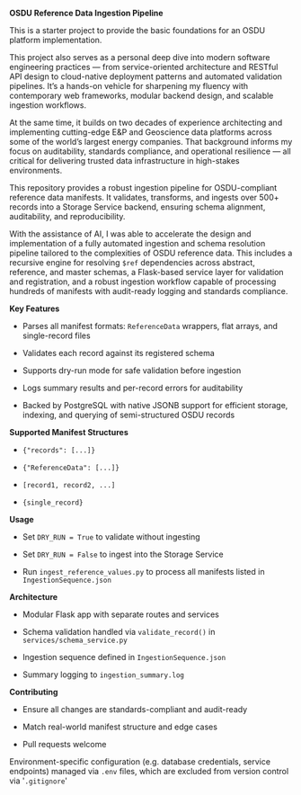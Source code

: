 **OSDU Reference Data Ingestion Pipeline**

This is a starter project to provide the basic foundations for an OSDU platform implementation. 

This project also serves as a personal deep dive into modern software engineering practices — from service-oriented architecture and RESTful API design to cloud-native deployment patterns and automated validation pipelines. It’s a hands-on vehicle for sharpening my fluency with contemporary web frameworks, modular backend design, and scalable ingestion workflows.

At the same time, it builds on two decades of experience architecting and implementing cutting-edge E&P and Geoscience data platforms across some of the world’s largest energy companies. That background informs my focus on auditability, standards compliance, and operational resilience — all critical for delivering trusted data infrastructure in high-stakes environments.

This repository provides a robust ingestion pipeline for OSDU-compliant reference data manifests. It validates, transforms, and ingests over 500+ records into a Storage Service backend, ensuring schema alignment, auditability, and reproducibility.

With the assistance of AI, I was able to accelerate the design and implementation of a fully automated ingestion and schema resolution pipeline tailored to the complexities of OSDU reference data. This includes a recursive engine for resolving `$ref` dependencies across abstract, reference, and master schemas, a Flask-based service layer for validation and registration, and a robust ingestion workflow capable of processing hundreds of manifests with audit-ready logging and standards compliance.

**Key Features**

- Parses all manifest formats: `ReferenceData` wrappers, flat arrays, and single-record files
    
- Validates each record against its registered schema
    
- Supports dry-run mode for safe validation before ingestion
    
- Logs summary results and per-record errors for auditability

- Backed by PostgreSQL with native JSONB support for efficient storage, indexing, and querying of semi-structured OSDU records
    

**Supported Manifest Structures**

- `{"records": [...]}`
    
- `{"ReferenceData": [...]}`
    
- `[record1, record2, ...]`
    
- `{single_record}`
    

**Usage**

- Set `DRY_RUN = True` to validate without ingesting
    
- Set `DRY_RUN = False` to ingest into the Storage Service
    
- Run `ingest_reference_values.py` to process all manifests listed in `IngestionSequence.json`
    

**Architecture**

- Modular Flask app with separate routes and services
    
- Schema validation handled via `validate_record()` in `services/schema_service.py`
    
- Ingestion sequence defined in `IngestionSequence.json`
    
- Summary logging to `ingestion_summary.log`
    

**Contributing**

- Ensure all changes are standards-compliant and audit-ready
    
- Match real-world manifest structure and edge cases
    
- Pull requests welcome
    
Environment-specific configuration (e.g. database credentials, service endpoints) managed via `.env` files, which are excluded from version control via '`.gitignore`'

